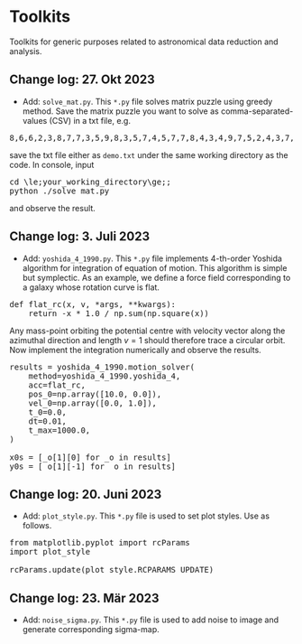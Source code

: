 # Toolkits
Toolkits for generic purposes related to astronomical data reduction and analysis.

## Change log: 27. Okt 2023

* Add: `solve_mat.py`. This `*.py` file solves matrix puzzle using greedy method. Save the matrix puzzle you want to solve as comma-separated-values (CSV) in a txt file, e.g.

<pre>
8,6,6,2,3,8,7,7,3,5,9,8,3,5,7,4,5,7,7,8,4,3,4,9,7,5,2,4,3,7,2,4,5,6,4,3,7,8,1,9,8,1,2,6,5,9,2,5,1,1,3,2,1,9,3,8,9,4,8,2,2,8,3,7,5,9,2,3,3,5,6,1,6,9,6,8,6,5,5,5,2,4,1,7,2,8,4,5,9,2,1,9,8,7,1,6,8,6,3,1,7,1,3,2,7,5,9,3,9,8,3,2,5,6,7,8,1,6,8,3,9,9,5,3,7,6,7,8,9,9,9,2,2,2,3,2,9,2,1,9,5,6,7,7,2,9,5,2,4,9,6,5,8,2,3,7,3,8,3,3
</pre>

save the txt file either as `demo.txt` under the same working directory as the code. In console, input

<pre class="bash">
cd \le;your_working_directory\ge;;
python ./solve_mat.py
</pre>

and observe the result.

## Change log: 3. Juli 2023

* Add: `yoshida_4_1990.py`. This `*.py` file implements 4-th-order Yoshida algorithm for integration of equation of motion. This algorithm is simple but symplectic. As an example, we define a force field corresponding to a galaxy whose rotation curve is flat.

<pre class="python">
def flat_rc(x, v, *args, **kwargs):
    return -x * 1.0 / np.sum(np.square(x))
</pre>

Any mass-point orbiting the potential centre with velocity vector along the azimuthal direction and length $v=1$ should therefore trace a circular orbit. Now implement the integration numerically and observe the results.

<pre class="python">
results = yoshida_4_1990.motion_solver(
    method=yoshida_4_1990.yoshida_4,
    acc=flat_rc,
    pos_0=np.array([10.0, 0.0]),
    vel_0=np.array([0.0, 1.0]),
    t_0=0.0,
    dt=0.01,
    t_max=1000.0,
)

x0s = [_o[1][0] for _o in results]
y0s = [_o[1][-1] for _o in results]
</pre>

## Change log: 20. Juni 2023

* Add: `plot_style.py`. This `*.py` file is used to set plot styles. Use as follows.

<pre>
from matplotlib.pyplot import rcParams
import plot_style

rcParams.update(plot_style.RCPARAMS_UPDATE)
</pre>

## Change log: 23. Mär 2023

* Add: `noise_sigma.py`. This `*.py` file is used to add noise to image and generate corresponding sigma-map.
